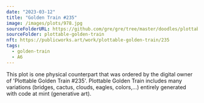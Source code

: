 ```yaml
---
date: "2023-03-12"
title: "Golden Train #235"
image: /images/plots/978.jpg
sourceFolderURL: https://github.com/gre/gre/tree/master/doodles/plottable-golden-train
sourceFolder: plottable-golden-train
nft: https://publicworks.art/work/plottable-golden-train/235
tags:
  - golden-train
  - A6
---
```


This plot is one physical counterpart that was ordered by the digital owner of 'Plottable Golden Train #235'. 
Plottable Golden Train includes many variations (bridges, cactus, clouds, eagles, colors,...) entirely generated with code at mint (generative art).
